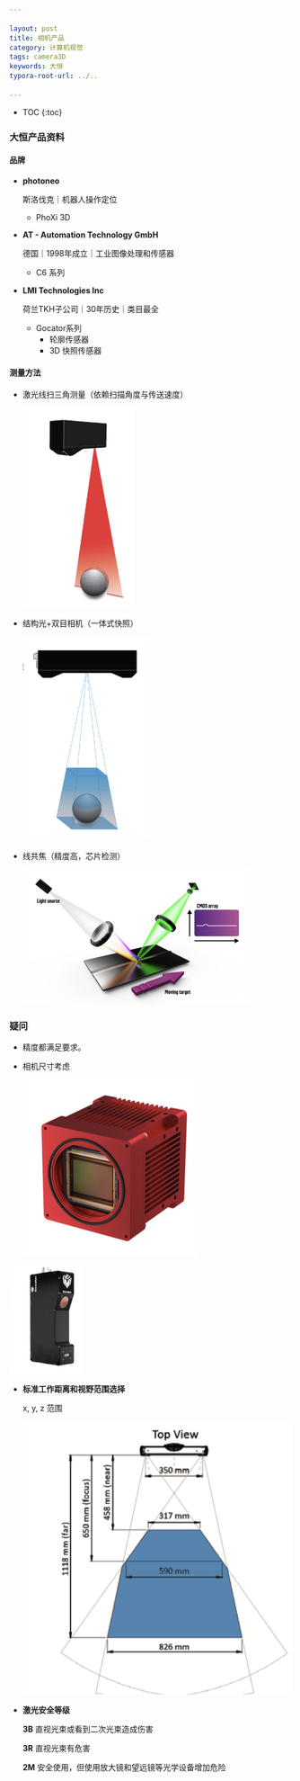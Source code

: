 ```yaml
---

layout: post
title: 相机产品
category: 计算机视觉
tags: camera3D
keywords: 大恒
typora-root-url: ../..

---
```



* TOC
{:toc}
### 大恒产品资料

#### 品牌

- **photoneo**

  斯洛伐克｜机器人操作定位

  - PhoXi 3D

- **AT - Automation Technology GmbH**

  德国｜1998年成立｜工业图像处理和传感器

  - C6 系列

- **LMI Technologies Inc**

  荷兰TKH子公司｜30年历史｜类目最全

  - Gocator系列
    - 轮廓传感器
    - 3D 快照传感器

#### 测量方法

- 激光线扫三角测量（依赖扫描角度与传送速度）

  <img src="./public/upload/camera/c1.png" style="zoom:50%;" />

- 结构光+双目相机（一体式快照）

  <img src="./public/upload/camera/c2.png" style="zoom:50%;" />

- 线共焦（精度高，芯片检测）

  <img src="./public/upload/camera/c3.png" style="zoom:50%;" />

### 疑问

- 精度都满足要求。

- 相机尺寸考虑

  <img src="./public/upload/camera/c4.png" style="zoom:50%;" />

<img src="./public/upload/camera/c5.png" style="zoom:50%;" />

- **标准工作距离和视野范围选择** 

  x, y, z 范围

  ![](./public/upload/camera/c6.png)

- **激光安全等级**

  **3B** 直视光束或看到二次光束造成伤害

  **3R** 直视光束有危害

  **2M** 安全使用，但使用放大镜和望远镜等光学设备增加危险